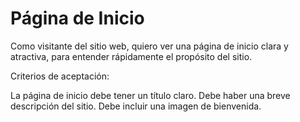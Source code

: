 # Página de Inicio
Como visitante del sitio web, quiero ver una página de inicio clara y atractiva, para entender rápidamente el propósito del sitio.

Criterios de aceptación:

La página de inicio debe tener un título claro.
Debe haber una breve descripción del sitio.
Debe incluir una imagen de bienvenida.
